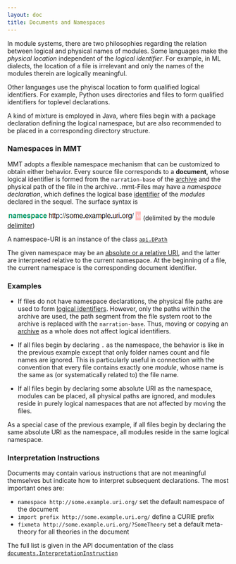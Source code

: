 ```yaml
---
layout: doc
title: Documents and Namespaces
---
```


In module systems, there are two philosophies regarding the relation between logical and physical names of modules.
Some languages make the *physical location* independent of the *logical identifier*. For example, in ML dialects, the location of a file is irrelevant and only the names of the modules therein are logically meaningful.

Other languages use the phyiscal location to form qualified logical identifiers. For example, Python uses directories and files to form qualified identifiers for toplevel declarations.

A kind of mixture is employed in Java, where files begin with a package declaration defining the logical namespace, but are also recommended to be placed in a corresponding directory structure.

### Namespaces in MMT
MMT adopts a flexible namespace mechanism that can be customized to obtain either behavior.
Every source file corresponds to a **document**, whose logical identifier is formed from the `narration-base` of the [archive](../applications/archives.html) and the physical path of the file in the archive. .mmt-Files may have a *namespace declaration*, which defines the logical base [identifier](../api/uris.html) of the *modules* declared in the sequel. The surface syntax is

![`namespace http://some.example.uri.org/ \GS`](/doc/img/namespace.png) (delimited by the module [delimiter](delimiters.html))

A namespace-URI is an instance of the class [`api.DPath`](https://uniformal.github.io/apidoc/index.html#info.kwarc.mmt.api.DPath)

The given namespace may be an [absolute or a relative URI](../api/uris.html), and the latter are interpreted relative to the current namespace. At the beginning of a file, the current namespace is the corresponding document identifier.

### Examples

* If files do not have namespace declarations, the physical file paths are used to form [logical identifiers](../api/uris.html).
However, only the paths within the archive are used, the path segment from the file system root to the archive is replaced with the `narration-base`. Thus, moving or copying an [archive](../applications/archives.html) as a whole does not affect logical identifiers.
* If all files begin by declaring `.` as the namespace, the behavior is like in the previous example except that only folder names count and file names are ignored.
This is particularly useful in connection with the convention that every file contains exactly one *module*, whose name is the same as (or systematically related to) the file name.

* If all files begin by declaring some absolute URI as the namespace, modules can be placed, all physical paths are ignored, and modules reside in purely logical namespaces that are not affected by moving the files.

As a special case of the previous example, if all files begin by declaring the same absolute URI as the namespace, all modules reside in the same logical namespace. 

### Interpretation Instructions

Documents may contain various instructions that are not meaningful themselves but indicate how to interpret subsequent declarations.
The most important ones are:

* `namespace http://some.example.uri.org/` set the default namespace of the document
* `import prefix http://some.example.uri.org/` define a CURIE prefix
* `fixmeta http://some.example.uri.org/?SomeTheory` set a default meta-theory for all theories in the document

The full list is given in the API documentation of the class [`documents.InterpretationInstruction`](https://uniformal.github.io/apidoc/index.html#info.kwarc.mmt.api.documents.InterpretationInstruction)
